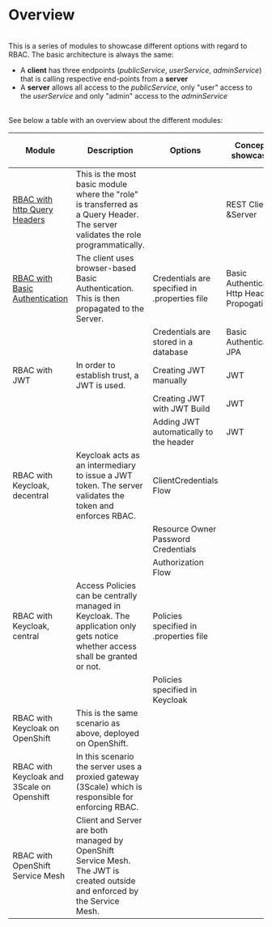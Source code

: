 # Overview
<br>This is a series of modules to showcase different options with regard to RBAC. The basic architecture is always the same:
+ A **client** has three endpoints (*publicService*, *userService*, *adminService*) that is calling respective end-points from a **server**
+ A **server** allows all access to the *publicService*, only "user" access to the *userService* and only "admin" access to the *adminService*

<br>See below a table with an overview about the different modules:<br>

| Module |Description | Options | Concepts showcased | Other components required? |
| --- | --- | --- | --- | --- |
|[RBAC with http Query Headers](https://github.com/skraft-redhat/micro-demo-architecture-repo/tree/main/RBAC-JWT-Demo/1a-BasicAuthentication)|This is the most basic module where the "role" is transferred as a Query Header. The server validates the role programmatically.||REST Client \&Server||
|[RBAC with Basic Authentication](https://github.com/skraft-redhat/micro-demo-architecture-repo/tree/main/RBAC-JWT-Demo/1b-Authentication-via-http-header)|The client uses browser-based Basic Authentication. This is then propagated to the Server. |Credentials are specified in .properties file|Basic Authentication<br>Http Header Propogation||
|||Credentials are stored in a database|Basic Authentication<br>JPA|Exernal database|
|RBAC with JWT|In order to establish trust, a JWT is used. |Creating JWT manually|JWT||
|||Creating JWT with JWT Build|JWT||
|||Adding JWT automatically to the header|JWT||
|RBAC with Keycloak, decentral|Keycloak acts as an intermediary to issue a JWT token. The server validates the token and enforces RBAC.|ClientCredentials Flow||Keycloak|
|||Resource Owner Password Credentials||Keycloak|
|||Authorization Flow||Keycloak|
|RBAC with Keycloak, central|Access Policies can be centrally managed in Keycloak. The application only gets notice whether access shall be granted or not.|Policies specified in .properties file||Keycloak|
|||Policies specified in Keycloak||Keycloak|
|RBAC with Keycloak on OpenShift|This is the same scenario as above, deployed on OpenShift.|||Keycloak,<br>OpenShift|
|RBAC with Keycloak and 3Scale on Openshift|In this scenario the server uses a proxied gateway (3Scale) which is responsible for enforcing RBAC.|||Keycloak,<br>OpenShift,<br>3Scale|
|RBAC with OpenShift Service Mesh|Client and Server are both managed by OpenShift Service Mesh. The JWT is created outside and enforced by the Service Mesh.||||Keycloak,<br>OpenShift,<br>Service Mesh|